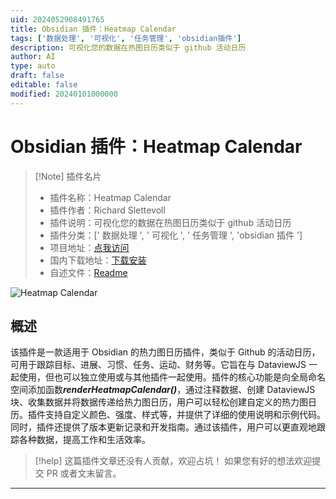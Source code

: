 ```yaml
---
uid: 2024052908491765
title: Obsidian 插件：Heatmap Calendar
tags: ['数据处理', '可视化', '任务管理', 'obsidian插件']
description: 可视化您的数据在热图日历类似于 github 活动日历
author: AI
type: auto
draft: false
editable: false
modified: 20240101000000
---
```


# Obsidian 插件：Heatmap Calendar

> [!Note] 插件名片
> - 插件名称：Heatmap Calendar
> - 插件作者：Richard Slettevoll
> - 插件说明：可视化您的数据在热图日历类似于 github 活动日历
> - 插件分类：[' 数据处理 ', ' 可视化 ', ' 任务管理 ', 'obsidian 插件 ']
> - 项目地址：[点我访问](https://github.com/Richardsl/heatmap-calendar-obsidian)
> - 国内下载地址：[下载安装](https://pkmer.cn/products/plugin/pluginMarket/?heatmap-calendar)
> - 自述文件：[Readme](https://ghproxy.net/https://raw.githubusercontent.com/Richardsl/heatmap-calendar-obsidian/master/README.md)

![Heatmap Calendar](https://cdn.pkmer.cn/covers/heatmap-calendar.jpeg!pkmer)

## 概述

该插件是一款适用于 Obsidian 的热力图日历插件，类似于 Github 的活动日历，可用于跟踪目标、进展、习惯、任务、运动、财务等。它旨在与 DataviewJS 一起使用，但也可以独立使用或与其他插件一起使用。插件的核心功能是向全局命名空间添加函数***renderHeatmapCalendar()***，通过注释数据、创建 DataviewJS 块、收集数据并将数据传递给热力图日历，用户可以轻松创建自定义的热力图日历。插件支持自定义颜色、强度、样式等，并提供了详细的使用说明和示例代码。同时，插件还提供了版本更新记录和开发指南。通过该插件，用户可以更直观地跟踪各种数据，提高工作和生活效率。

> [!help]
> 这篇插件文章还没有人贡献，欢迎占坑！
> 如果您有好的想法欢迎提交 PR 或者文末留言。

---



